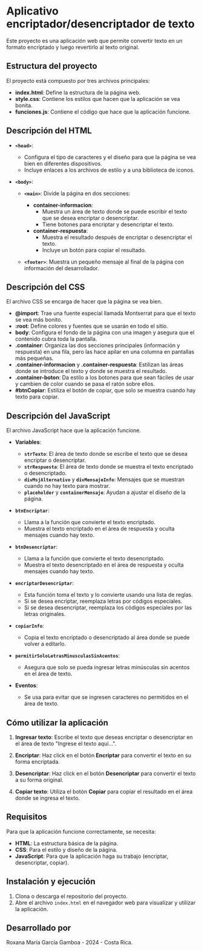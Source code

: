 # Aplicativo encriptador/desencriptador de texto

Este proyecto es una aplicación web que permite convertir texto en un formato encriptado y luego revertirlo al texto original.

## Estructura del proyecto

El proyecto está compuesto por tres archivos principales:

- **index.html**: Define la estructura de la página web.
- **style.css**: Contiene los estilos que hacen que la aplicación se vea bonita.
- **funciones.js**: Contiene el código que hace que la aplicación funcione.

## Descripción del HTML

- **`<head>`**:
  - Configura el tipo de caracteres y el diseño para que la página se vea bien en diferentes dispositivos.
  - Incluye enlaces a los archivos de estilo y a una biblioteca de iconos.

- **`<body>`**:
  - **`<main>`**: Divide la página en dos secciones:
    - **container-informacion**:
      - Muestra un área de texto donde se puede escribir el texto que se desea encriptar o desencriptar.
      - Tiene botones para encriptar y desencriptar el texto.
    - **container-respuesta**:
      - Muestra el resultado después de encriptar o desencriptar el texto.
      - Incluye un botón para copiar el resultado.

  - **`<footer>`**: Muestra un pequeño mensaje al final de la página con información del desarrollador.

## Descripción del CSS

El archivo CSS se encarga de hacer que la página se vea bien.

- **@import**: Trae una fuente especial llamada Montserrat para que el texto se vea más bonito.
- **:root**: Define colores y fuentes que se usarán en todo el sitio.
- **body**: Configura el fondo de la página con una imagen y asegura que el contenido cubra toda la pantalla.
- **.container**: Organiza las dos secciones principales (información y respuesta) en una fila, pero las hace apilar en una columna en pantallas más pequeñas.
- **.container-informacion** y **.container-respuesta**: Estilizan las áreas donde se introduce el texto y donde se muestra el resultado.
- **.container-boton**: Da estilo a los botones para que sean fáciles de usar y cambien de color cuando se pasa el ratón sobre ellos.
- **#btnCopiar**: Estiliza el botón de copiar, que solo se muestra cuando hay texto para copiar.

## Descripción del JavaScript

El archivo JavaScript hace que la aplicación funcione.

- **Variables**:
  - **`strTexto`**: El área de texto donde se escribe el texto que se desea encriptar o desencriptar.
  - **`strRespuesta`**: El área de texto donde se muestra el texto encriptado o desencriptado.
  - **`divMsjAlternativo`** y **`divMensajeInfo`**: Mensajes que se muestran cuando no hay texto para mostrar.
  - **`placeholder`** y **`containerMensaje`**: Ayudan a ajustar el diseño de la página.

- **`btnEncriptar`**:
  - Llama a la función que convierte el texto encriptado.
  - Muestra el texto encriptado en el área de respuesta y oculta mensajes cuando hay texto.

- **`btnDesencriptar`**:
  - Llama a la función que convierte el texto desencriptado.
  - Muestra el texto desencriptado en el área de respuesta y oculta mensajes cuando hay texto.

- **`encriptarDesencriptar`**:
  - Esta función toma el texto y lo convierte usando una lista de reglas.
  - Si se desea encriptar, reemplaza letras por códigos especiales.
  - Si se desea desencriptar, reemplaza los códigos especiales por las letras originales.

- **`copiarInfo`**:
  - Copia el texto encriptado o desencriptado al área donde se puede volver a editarlo.

- **`permitirSoloLetrasMinusculasSinAcentos`**:
  - Asegura que solo se pueda ingresar letras minúsculas sin acentos en el área de texto.

- **Eventos**:
  - Se usa para evitar que se ingresen caracteres no permitidos en el área de texto.

## Cómo utilizar la aplicación

1. **Ingresar texto**: Escribe el texto que deseas encriptar o desencriptar en el área de texto "Ingrese el texto aquí...".

2. **Encriptar**: Haz click en el botón **Encriptar** para convertir el texto en su forma encriptada.

3. **Desencriptar**: Haz click en el botón **Desencriptar** para convertir el texto a su forma original.

4. **Copiar texto**: Utiliza el botón **Copiar** para copiar el resultado en el área donde se ingresa el texto.

## Requisitos

Para que la aplicación funcione correctamente, se necesita:

- **HTML**: La estructura básica de la página.
- **CSS**: Para el estilo y diseño de la página.
- **JavaScript**: Para que la aplicación haga su trabajo (encriptar, desencriptar, copiar).

## Instalación y ejecución

1. Clona o descarga el repositorio del proyecto.
2. Abre el archivo `index.html` en el navegador web para visualizar y utilizar la aplicación.

## Desarrollado por

Roxana María García Gamboa - 2024 - Costa Rica.

